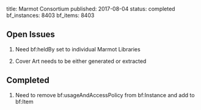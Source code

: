 title: Marmot Consortium
published: 2017-08-04
status: completed
bf_instances: 8403 
bf_items: 8403

## Open Issues

1.  Need bf:heldBy set to individual Marmot Libraries

1.  Cover Art needs to be either generated or extracted
## Completed
1.  Need to remove bf:usageAndAccessPolicy from bf:Instance and add to bf:Item


